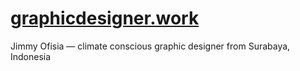 # [graphicdesigner.work](https://graphicdesigner.work)
Jimmy Ofisia — climate conscious graphic designer from Surabaya, Indonesia
